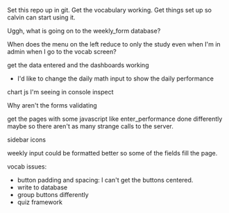 Set this repo up in git.
Get the vocabulary working.
Get things set up so calvin can start using it.


Uggh, what is going on to the weekly_form database?



When does the menu on the left reduce to only the study even when I'm in admin when I go to the vocab screen?



get the data entered and the dashboards working
- I'd like to change the daily math input to show the daily performance

chart js I'm seeing in console inspect


Why aren't the forms validating



get the pages with some javascript like enter_performance done differently maybe so there aren't as many strange calls to the server.



sidebar icons


weekly input could be formatted better so some of the fields fill the page.





vocab issues:
- button padding and spacing: I can't get the buttons centered.
- write to database
- group buttons differently
- quiz framework